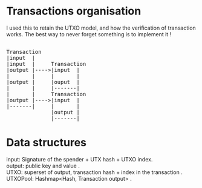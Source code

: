 # Transactions organisation
I used this to retain the UTXO model, and how the verification of transaction works. The best way to never forget something is to implement it !

<pre>      
Transaction
|input  |
|input  |     Transaction
|output |---->|input  |
|       |     |       |
|output |     |ouput  |
|       |     |-------|
|       |     Transaction
|output |---->|input  |
|-------|     |       |
              |output |
              |-------|
</pre>
              
# Data structures

input: Signature of the spender + UTX hash + UTXO index.  
output: public key and value .  
UTXO: superset of output, transaction hash + index in the transaction .  
UTXOPool: Hashmap<Hash, Transaction output> .  
